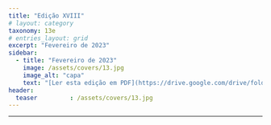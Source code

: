 ```yaml
---
title: "Edição XVIII"
# layout: category
taxonomy: 13e
# entries_layout: grid
excerpt: "Fevereiro de 2023"
sidebar:
  - title: "Fevereiro de 2023"
    image: /assets/covers/13.jpg
    image_alt: "capa"
    text: "[Ler esta edição em PDF](https://drive.google.com/drive/folders/1VLdTF70nA90paDFgnGAW3SXzm_IGp2ZS)"
header:
  teaser         : /assets/covers/13.jpg
---
```


---